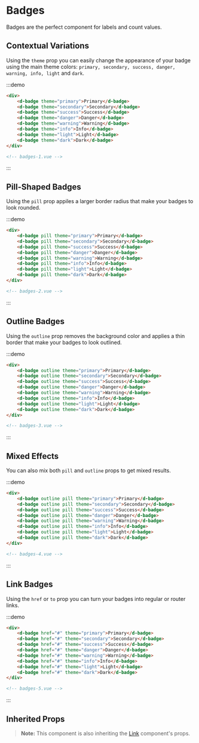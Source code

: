 # Badges

Badges are the perfect component for labels and count values.

## Contextual Variations

Using the `theme` prop you can easily change the appearance of your badge using the main theme colors: `primary, secondary, success, danger, warning, info, light` and `dark`.

:::demo
```html
<div>
    <d-badge theme="primary">Primary</d-badge>
    <d-badge theme="secondary">Secondary</d-badge>
    <d-badge theme="success">Success</d-badge>
    <d-badge theme="danger">Danger</d-badge>
    <d-badge theme="warning">Warning</d-badge>
    <d-badge theme="info">Info</d-badge>
    <d-badge theme="light">Light</d-badge>
    <d-badge theme="dark">Dark</d-badge>
</div>

<!-- badges-1.vue -->
```
:::

## Pill-Shaped Badges

Using the `pill` prop appiles a larger border radius that make your badges to look rounded.

:::demo
```html
<div>
    <d-badge pill theme="primary">Primary</d-badge>
    <d-badge pill theme="secondary">Secondary</d-badge>
    <d-badge pill theme="success">Success</d-badge>
    <d-badge pill theme="danger">Danger</d-badge>
    <d-badge pill theme="warning">Warning</d-badge>
    <d-badge pill theme="info">Info</d-badge>
    <d-badge pill theme="light">Light</d-badge>
    <d-badge pill theme="dark">Dark</d-badge>
</div>

<!-- badges-2.vue -->
```
:::

## Outline Badges

Using the `outline` prop removes the background color and applies a thin border that make your badges to look outlined.

:::demo
```html
<div>
    <d-badge outline theme="primary">Primary</d-badge>
    <d-badge outline theme="secondary">Secondary</d-badge>
    <d-badge outline theme="success">Success</d-badge>
    <d-badge outline theme="danger">Danger</d-badge>
    <d-badge outline theme="warning">Warning</d-badge>
    <d-badge outline theme="info">Info</d-badge>
    <d-badge outline theme="light">Light</d-badge>
    <d-badge outline theme="dark">Dark</d-badge>
</div>

<!-- badges-3.vue -->
```
:::

## Mixed Effects

You can also mix both `pill` and `outline` props to get mixed results.

:::demo
```html
<div>
    <d-badge outline pill theme="primary">Primary</d-badge>
    <d-badge outline pill theme="secondary">Secondary</d-badge>
    <d-badge outline pill theme="success">Success</d-badge>
    <d-badge outline pill theme="danger">Danger</d-badge>
    <d-badge outline pill theme="warning">Warning</d-badge>
    <d-badge outline pill theme="info">Info</d-badge>
    <d-badge outline pill theme="light">Light</d-badge>
    <d-badge outline pill theme="dark">Dark</d-badge>
</div>

<!-- badges-4.vue -->
```
:::

## Link Badges

Using the `href` or `to` prop you can turn your badges into regular or router links. 

:::demo
```html
<div>
    <d-badge href="#" theme="primary">Primary</d-badge>
    <d-badge href="#" theme="secondary">Secondary</d-badge>
    <d-badge href="#" theme="success">Success</d-badge>
    <d-badge href="#" theme="danger">Danger</d-badge>
    <d-badge href="#" theme="warning">Warning</d-badge>
    <d-badge href="#" theme="info">Info</d-badge>
    <d-badge href="#" theme="light">Light</d-badge>
    <d-badge href="#" theme="dark">Dark</d-badge>
</div>

<!-- badges-5.vue -->
```
:::

## Inherited Props

> **Note:** This component is also inheriting the [Link](/docs/components/link) component's props.
